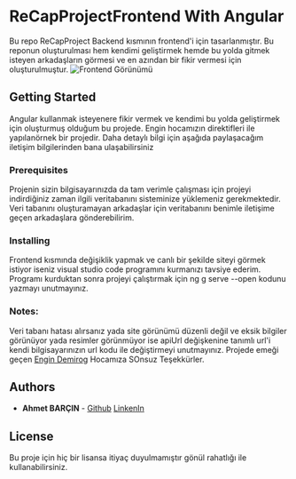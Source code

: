 # ReCapProjectFrontend With Angular
Bu repo ReCapProject Backend kısmının frontend'i için tasarlanmıştır. Bu reponun oluşturulması hem kendimi geliştirmek hemde bu yolda gitmek isteyen arkadaşların görmesi ve en azından bir fikir vermesi için oluşturulmuştur.
![Frontend Görünümü](https://media.giphy.com/media/9PYWngCla9aSpHwt5O/giphy.gif)
## Getting Started
Angular kullanmak isteyenere fikir vermek ve kendimi bu yolda geliştirmek için oluşturmuş olduğum bu projede. Engin hocamızın direktifleri ile yapılanörnek bir projedir. Daha detaylı bilgi için aşağıda paylaşacağım iletişim bilgilerinden bana ulaşabilirsiniz
### Prerequisites
Projenin sizin bilgisayarınızda da tam verimle çalışması için projeyi indirdiğiniz zaman ilgili veritabanını sisteminize yüklemeniz gerekmektedir.
Veri tabanını oluşturamayan arkadaşlar için veritabanını benimle iletişime geçen arkadaşlara gönderebilirim.
### Installing
Frontend kısmında değişiklik yapmak ve canlı bir şekilde siteyi görmek istiyor iseniz visual studio code programını kurmanızı tavsiye ederim.
Programı kurduktan sonra projeyi çalıştırmak için ng g serve --open kodunu yazmayı unutmayınız.
### Notes:
Veri tabanı hatası alırsanız yada site görünümü düzenli değil ve eksik bilgiler görünüyor yada resimler görünmüyor ise apiUrl değişkenine tanımlı url'i kendi bilgisayarınızın url kodu ile değiştirmeyi unutmayınız. Projede emeği geçen [Engin Demirog](https://twitter.com/engindemirog) Hocamıza SOnsuz Teşekkürler.
## Authors
* **Ahmet BARÇIN** - [Github](https://github.com/ABarcin) [LinkenIn](https://www.linkedin.com/in/ahmet-bar%C3%A7%C4%B1n-b9998513b/)
## License
Bu proje için hiç bir lisansa itiyaç duyulmamıştır gönül rahatlığı ile kullanabilirsiniz.
